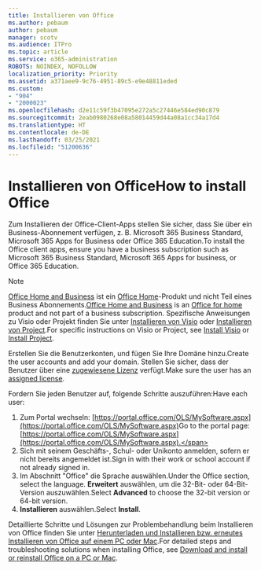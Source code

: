 ```yaml
---
title: Installieren von Office
ms.author: pebaum
author: pebaum
manager: scotv
ms.audience: ITPro
ms.topic: article
ms.service: o365-administration
ROBOTS: NOINDEX, NOFOLLOW
localization_priority: Priority
ms.assetid: a371aee9-9c76-4951-89c5-e9e48811eded
ms.custom:
- "904"
- "2000023"
ms.openlocfilehash: d2e11c59f3b47095e272a5c27446e584ed90c879
ms.sourcegitcommit: 2eab0980268e08a58014459d44a08a1cc34a17d4
ms.translationtype: HT
ms.contentlocale: de-DE
ms.lasthandoff: 03/25/2021
ms.locfileid: "51200636"
---
```

# <a name="how-to-install-office"></a><span data-ttu-id="15551-102">Installieren von Office</span><span class="sxs-lookup"><span data-stu-id="15551-102">How to install Office</span></span>

<span data-ttu-id="15551-103">Zum Installieren der Office-Client-Apps stellen Sie sicher, dass Sie über ein Business-Abonnement verfügen, z. B. Microsoft 365 Business Standard, Microsoft 365 Apps for Business oder Office 365 Education.</span><span class="sxs-lookup"><span data-stu-id="15551-103">To install the Office client apps, ensure you have a business subscription such as Microsoft 365 Business Standard, Microsoft 365 Apps for business, or Office 365 Education.</span></span>
  
> [!NOTE]
> <span data-ttu-id="15551-104">[Office Home and Business](https://support.microsoft.com/office/28cbc8cf-1332-4f04-9123-9b660abb629e?wt.mc_id=Alchemy_ClientDIA) ist ein [Office Home](https://support.microsoft.com/office/28cbc8cf-1332-4f04-9123-9b660abb629e?wt.mc_id=alchemy_clientdia)-Produkt und nicht Teil eines Business Abonnements.</span><span class="sxs-lookup"><span data-stu-id="15551-104">[Office Home and Business](https://support.microsoft.com/office/28cbc8cf-1332-4f04-9123-9b660abb629e?wt.mc_id=Alchemy_ClientDIA) is an [Office for home](https://support.microsoft.com/office/28cbc8cf-1332-4f04-9123-9b660abb629e?wt.mc_id=alchemy_clientdia) product and not part of a business subscription.</span></span> <span data-ttu-id="15551-105">Spezifische Anweisungen zu Visio oder Projekt finden Sie unter [Installieren von Visio](https://support.microsoft.com/office/f98f21e3-aa02-4827-9167-ddab5b025710?wt.mc_id=Alchemy_ClientDIA) oder [Installieren von Project](https://support.microsoft.com/office/7059249b-d9fe-4d61-ab96-5c5bf435f281?wt.mc_id=Alchemy_ClientDIA).</span><span class="sxs-lookup"><span data-stu-id="15551-105">For specific instructions on Visio or Project, see [Install Visio](https://support.microsoft.com/office/f98f21e3-aa02-4827-9167-ddab5b025710?wt.mc_id=Alchemy_ClientDIA) or [Install Project](https://support.microsoft.com/office/7059249b-d9fe-4d61-ab96-5c5bf435f281?wt.mc_id=Alchemy_ClientDIA).</span></span>

<span data-ttu-id="15551-106">Erstellen Sie die Benutzerkonten, und fügen Sie Ihre Domäne hinzu.</span><span class="sxs-lookup"><span data-stu-id="15551-106">Create the user accounts and add your domain.</span></span> <span data-ttu-id="15551-107">Stellen Sie sicher, dass der Benutzer über eine [zugewiesene Lizenz](https://docs.microsoft.com/microsoft-365/admin/add-users/add-users) verfügt.</span><span class="sxs-lookup"><span data-stu-id="15551-107">Make sure the user has an [assigned license](https://docs.microsoft.com/microsoft-365/admin/add-users/add-users).</span></span>

<span data-ttu-id="15551-108">Fordern Sie jeden Benutzer auf, folgende Schritte auszuführen:</span><span class="sxs-lookup"><span data-stu-id="15551-108">Have each user:</span></span>

1. <span data-ttu-id="15551-109">Zum Portal wechseln: [https://portal.office.com/OLS/MySoftware.aspx](https://portal.office.com/OLS/MySoftware.aspx)</span><span class="sxs-lookup"><span data-stu-id="15551-109">Go to the portal page: [https://portal.office.com/OLS/MySoftware.aspx](https://portal.office.com/OLS/MySoftware.aspx).</span></span>
2. <span data-ttu-id="15551-110">Sich mit seinem Geschäfts-, Schul- oder Unikonto anmelden, sofern er nicht bereits angemeldet ist.</span><span class="sxs-lookup"><span data-stu-id="15551-110">Sign in with their work or school account if not already signed in.</span></span>
3. <span data-ttu-id="15551-111">Im Abschnitt "Office" die Sprache auswählen.</span><span class="sxs-lookup"><span data-stu-id="15551-111">Under the Office section, select the language.</span></span> <span data-ttu-id="15551-112">**Erweitert** auswählen, um die 32-Bit- oder 64-Bit-Version auszuwählen.</span><span class="sxs-lookup"><span data-stu-id="15551-112">Select **Advanced** to choose the 32-bit version or 64-bit version.</span></span>
4. <span data-ttu-id="15551-113">**Installieren** auswählen.</span><span class="sxs-lookup"><span data-stu-id="15551-113">Select **Install**.</span></span>

<span data-ttu-id="15551-114">Detaillierte Schritte und Lösungen zur Problembehandlung beim Installieren von Office finden Sie unter [Herunterladen und Installieren bzw. erneutes Installieren von Office auf einem PC oder Mac](https://support.office.com/article/4414eaaf-0478-48be-9c42-23adc4716658?wt.mc_id=Alchemy_ClientDIA).</span><span class="sxs-lookup"><span data-stu-id="15551-114">For detailed steps and troubleshooting solutions when installing Office, see [Download and install or reinstall Office on a PC or Mac](https://support.office.com/article/4414eaaf-0478-48be-9c42-23adc4716658?wt.mc_id=Alchemy_ClientDIA).</span></span>

